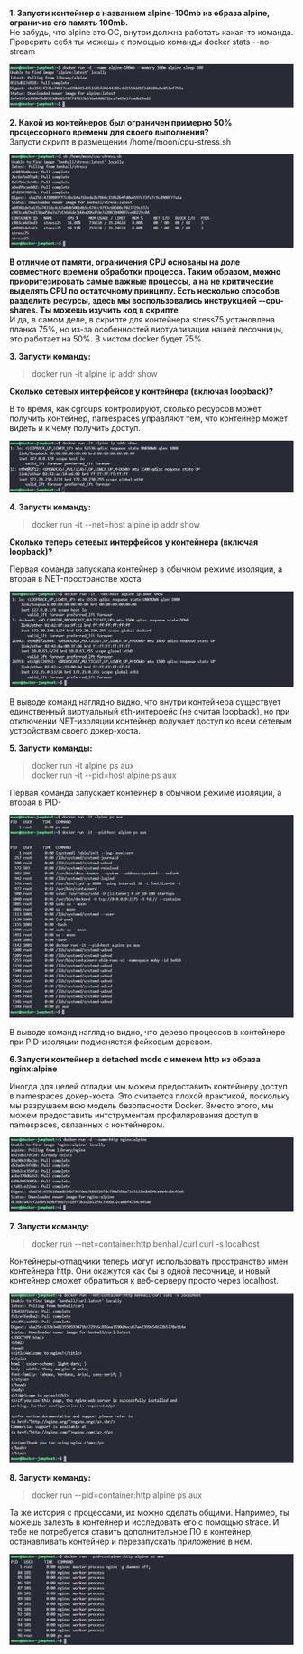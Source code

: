 **1. Запусти контейнер с названием alpine-100mb из образа alpine, ограничив его память 100mb.**  
Не забудь, что alpine это ОС, внутри должна работать какая-то команда.  
Проверить себя ты можешь с помощью команды docker stats --no-stream  
  
![](images/20230127125848.png)  

**2. Какой из контейнеров был ограничен примерно 50% процессорного времени для своего выполнения?**  
Запусти скрипт в размещении /home/moon/cpu-stress.sh  
  
![](images/20230127130112.png)  


**В отличие от памяти, ограничения CPU основаны на доле совместного времени обработки процесса. Таким образом, можно приоритезировать самые важные процессы, а на не критические выделять CPU по остаточному принципу. Есть несколько способов разделить ресурсы, здесь мы воспользовались инструкцией --cpu-shares. Ты можешь изучить код в скрипте**  
И да, в самом деле, в скрипте для контейнера stress75 установлена планка 75%, но из-за особенностей виртуализации нашей песочницы, это работает на 50%. В чистом docker будет 75%.
  
**3. Запусти команду:** 
> docker run -it alpine ip addr show  
  
**Сколько сетевых интерфейсов у контейнера (включая loopback)?**
  
В то время, как cgroups контролируют, сколько ресурсов может получить контейнер, namespaces управляют тем, что контейнер может видеть и к чему получить доступ.

![](images/20230127130409.png)  

**4. Запусти команду:**  
> docker run -it --net=host alpine ip addr show  

**Сколько теперь сетевых интерфейсов у контейнера (включая loopback)?**

 Первая команда запускала контейнер в обычном режиме изоляции, а вторая в NET-пространстве хоста  

![](images/20230127130545.png)  
  
В выводе команд наглядно видно, что внутри контейнера существует единственный виртуальный eth-интерфейс (не считая loopback), но при отключении NET-изоляции контейнер получает доступ ко всем сетевым устройствам своего докер-хоста.

**5. Запусти команды:**  
>docker run -it alpine ps aux  
> docker run -it --pid=host alpine ps aux  
  
Первая команда запускает контейнер в обычном режиме изоляции, а вторая в PID-

![](images/20230127130740.png)  
  
В выводе команд наглядно видно, что дерево процессов в контейнере при PID-изоляции подменяется фейковым деревом.  

**6.Запусти контейнер в detached mode с именем http из образа nginx:alpine**  
  
Иногда для целей отладки мы можем предоставить контейнеру доступ в namespaces докер-хоста. Это считается плохой практикой, поскольку мы разрушаем всю модель безопасности Docker. Вместо этого, мы можем предоставить интструментам профилирования доступ в namespaces, связанных с контейнером.  

![](images/20230127130938.png)  
  
**7. Запусти команду:**  
> docker run --net=container:http benhall/curl curl -s localhost
  
Контейнеры-отладчики теперь могут использовать пространство имен контейнера http. Они окажутся как бы в одной песочнице, и новый контейнер сможет обратиться к веб-серверу просто через localhost.  
  
![](images/20230127131148.png)    

**8. Запусти команду:**  
> docker run --pid=container:http alpine ps aux
  
Та же история с процессами, их можно сделать общими. Например, ты можешь залезть в контейнер и исследовать его с помощью strace. И тебе не потребуется ставить дополнительное ПО в контейнер, останавливать контейнер и перезапускать приложение в нем.

![](images/20230127131244.png)  

